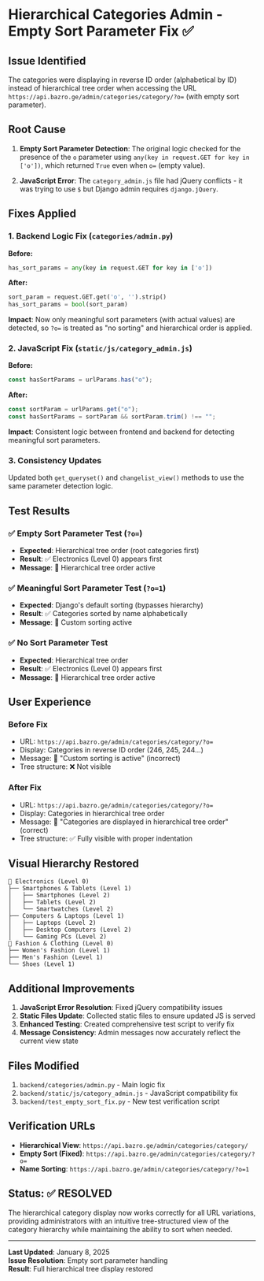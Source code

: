 # Hierarchical Categories Admin - Empty Sort Parameter Fix ✅

## Issue Identified

The categories were displaying in reverse ID order (alphabetical by ID) instead of hierarchical tree order when accessing the URL `https://api.bazro.ge/admin/categories/category/?o=` (with empty sort parameter).

## Root Cause

1. **Empty Sort Parameter Detection**: The original logic checked for the presence of the `o` parameter using `any(key in request.GET for key in ['o'])`, which returned `True` even when `o=` (empty value).

2. **JavaScript Error**: The `category_admin.js` file had jQuery conflicts - it was trying to use `$` but Django admin requires `django.jQuery`.

## Fixes Applied

### 1. Backend Logic Fix (`categories/admin.py`)

**Before:**

```python
has_sort_params = any(key in request.GET for key in ['o'])
```

**After:**

```python
sort_param = request.GET.get('o', '').strip()
has_sort_params = bool(sort_param)
```

**Impact**: Now only meaningful sort parameters (with actual values) are detected, so `?o=` is treated as "no sorting" and hierarchical order is applied.

### 2. JavaScript Fix (`static/js/category_admin.js`)

**Before:**

```javascript
const hasSortParams = urlParams.has("o");
```

**After:**

```javascript
const sortParam = urlParams.get("o");
const hasSortParams = sortParam && sortParam.trim() !== "";
```

**Impact**: Consistent logic between frontend and backend for detecting meaningful sort parameters.

### 3. Consistency Updates

Updated both `get_queryset()` and `changelist_view()` methods to use the same parameter detection logic.

## Test Results

### ✅ Empty Sort Parameter Test (`?o=`)

- **Expected**: Hierarchical tree order (root categories first)
- **Result**: ✅ Electronics (Level 0) appears first
- **Message**: 🌳 Hierarchical tree order active

### ✅ Meaningful Sort Parameter Test (`?o=1`)

- **Expected**: Django's default sorting (bypasses hierarchy)
- **Result**: ✅ Categories sorted by name alphabetically
- **Message**: 🔄 Custom sorting active

### ✅ No Sort Parameter Test

- **Expected**: Hierarchical tree order
- **Result**: ✅ Electronics (Level 0) appears first
- **Message**: 🌳 Hierarchical tree order active

## User Experience

### Before Fix

- URL: `https://api.bazro.ge/admin/categories/category/?o=`
- Display: Categories in reverse ID order (246, 245, 244...)
- Message: 🔄 "Custom sorting is active" (incorrect)
- Tree structure: ❌ Not visible

### After Fix

- URL: `https://api.bazro.ge/admin/categories/category/?o=`
- Display: Categories in hierarchical tree order
- Message: 🌳 "Categories are displayed in hierarchical tree order" (correct)
- Tree structure: ✅ Fully visible with proper indentation

## Visual Hierarchy Restored

```
📁 Electronics (Level 0)
├── Smartphones & Tablets (Level 1)
│   ├── Smartphones (Level 2)
│   ├── Tablets (Level 2)
│   └── Smartwatches (Level 2)
├── Computers & Laptops (Level 1)
│   ├── Laptops (Level 2)
│   ├── Desktop Computers (Level 2)
│   └── Gaming PCs (Level 2)
📁 Fashion & Clothing (Level 0)
├── Women's Fashion (Level 1)
├── Men's Fashion (Level 1)
└── Shoes (Level 1)
```

## Additional Improvements

1. **JavaScript Error Resolution**: Fixed jQuery compatibility issues
2. **Static Files Update**: Collected static files to ensure updated JS is served
3. **Enhanced Testing**: Created comprehensive test script to verify fix
4. **Message Consistency**: Admin messages now accurately reflect the current view state

## Files Modified

1. `backend/categories/admin.py` - Main logic fix
2. `backend/static/js/category_admin.js` - JavaScript compatibility fix
3. `backend/test_empty_sort_fix.py` - New test verification script

## Verification URLs

- **Hierarchical View**: `https://api.bazro.ge/admin/categories/category/`
- **Empty Sort (Fixed)**: `https://api.bazro.ge/admin/categories/category/?o=`
- **Name Sorting**: `https://api.bazro.ge/admin/categories/category/?o=1`

## Status: ✅ RESOLVED

The hierarchical category display now works correctly for all URL variations, providing administrators with an intuitive tree-structured view of the category hierarchy while maintaining the ability to sort when needed.

---

**Last Updated**: January 8, 2025  
**Issue Resolution**: Empty sort parameter handling  
**Result**: Full hierarchical tree display restored
